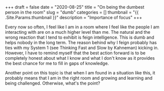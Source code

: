 +++
draft = false
date = "2020-08-25"
title = "On being the dumbest person in the room"
slug = "dumb"
categories = []
thumbnail = "{{ .Site.Params.thumbnail }}"
description = "Importance of focus"
+++


Every now so often, I feel like I am in a room where I feel like the people I am interacting with are on a much higher level than me. The natural and the wrong reaction that I tend to exhibit is feign
intelligence. This is dumb and helps nobody in the long term. The reason behind why I feign probably has ties with my System 1 (see Thinking Fast and Slow by Kahneman) kicking in. However, I have to 
remind myself that the best action forward is to be completely honest about what I know and what I don't know as it provides the best chance for me to fill in gaps of knowledge. 

Another point on this topic is that when I am found in a situation like this, it probably means that I am in the right room and growing and learning and being challenged. Otherwise, what's the point? 

